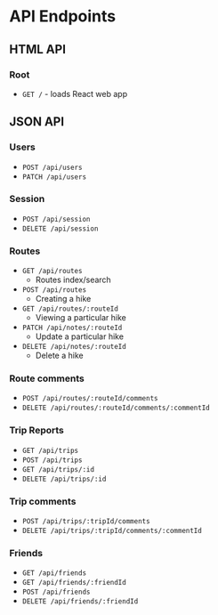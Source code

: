 # API Endpoints

## HTML API

### Root

- `GET /` - loads React web app

## JSON API

### Users

- `POST /api/users`
- `PATCH /api/users`

### Session

- `POST /api/session`
- `DELETE /api/session`

### Routes

- `GET /api/routes`
  - Routes index/search
- `POST /api/routes`
  - Creating a hike
- `GET /api/routes/:routeId`
  - Viewing a particular hike
- `PATCH /api/notes/:routeId`
  - Update a particular hike
- `DELETE /api/notes/:routeId`
  - Delete a hike

### Route comments

- `POST /api/routes/:routeId/comments`
- `DELETE /api/routes/:routeId/comments/:commentId`

### Trip Reports

- `GET /api/trips`
- `POST /api/trips`
- `GET /api/trips/:id`
- `DELETE /api/trips/:id`

### Trip comments

- `POST /api/trips/:tripId/comments`
- `DELETE /api/trips/:tripId/comments/:commentId`

### Friends
- `GET /api/friends`
- `GET /api/friends/:friendId`
- `POST /api/friends`
- `DELETE /api/friends/:friendId`
